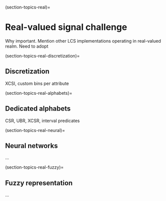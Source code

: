 (section-topics-real)=
# Real-valued signal challenge

Why important. Mention other LCS implementations operating in real-valued realm. Need to adopt

(section-topics-real-discretization)=
## Discretization
XCSI, custom bins per attribute

(section-topics-real-alphabets)=
## Dedicated alphabets
CSR, UBR, XCSR, interval predicates

(section-topics-real-neural)=
## Neural networks
...

(section-topics-real-fuzzy)=
## Fuzzy representation
...